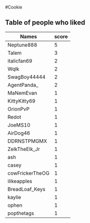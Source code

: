 #Cookie
## Table of people who liked
Names | score
--- | ---
Neptune888 | 5
Talem | 3
italicfan69 | 2
Wqlk | 2
SwagBoy44444 | 2
AgentPanda_ | 2
MaNemEvan | 1
KittyKitty69 | 1
OrionPvP | 1
Redot | 1
JoeMS10 | 1
AirDog46 | 1
DDRNSTPMGMX | 1
ZelkTheElk_Jr | 1
ash | 1
casey | 1
cowFrickerTheOG | 1
ilikeapples | 1
BreadLoaf_Keys | 1
kaylie | 1
ophen | 1
popthetags | 1
